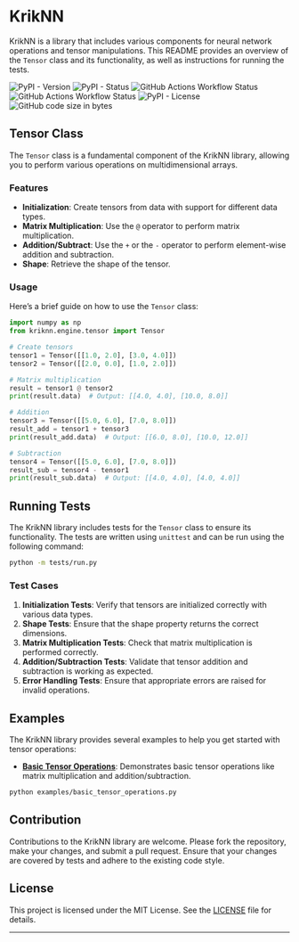 # KrikNN

KrikNN is a library that includes various components for neural network operations and tensor manipulations. This README provides an overview of the `Tensor` class and its functionality, as well as instructions for running the tests.

![PyPI - Version](https://img.shields.io/pypi/v/kriknn?style=for-the-badge)
![PyPI - Status](https://img.shields.io/pypi/status/kriknn?style=for-the-badge)
![GitHub Actions Workflow Status](https://img.shields.io/github/actions/workflow/status/andykr1k/kriknn/publish.yaml?style=for-the-badge&label=Publish)
![GitHub Actions Workflow Status](https://img.shields.io/github/actions/workflow/status/andykr1k/kriknn/ci.yaml?style=for-the-badge&label=CI)
![PyPI - License](https://img.shields.io/pypi/l/kriknn?style=for-the-badge)
![GitHub code size in bytes](https://img.shields.io/github/languages/code-size/andykr1k/kriknn?style=for-the-badge)


## Tensor Class

The `Tensor` class is a fundamental component of the KrikNN library, allowing you to perform various operations on multidimensional arrays. 

### Features

- **Initialization**: Create tensors from data with support for different data types.
- **Matrix Multiplication**: Use the `@` operator to perform matrix multiplication.
- **Addition/Subtract**: Use the `+` or the `-` operator to perform element-wise addition and subtraction.
- **Shape**: Retrieve the shape of the tensor.

### Usage

Here’s a brief guide on how to use the `Tensor` class:

```python
import numpy as np
from kriknn.engine.tensor import Tensor

# Create tensors
tensor1 = Tensor([[1.0, 2.0], [3.0, 4.0]])
tensor2 = Tensor([[2.0, 0.0], [1.0, 2.0]])

# Matrix multiplication
result = tensor1 @ tensor2
print(result.data)  # Output: [[4.0, 4.0], [10.0, 8.0]]

# Addition
tensor3 = Tensor([[5.0, 6.0], [7.0, 8.0]])
result_add = tensor1 + tensor3
print(result_add.data)  # Output: [[6.0, 8.0], [10.0, 12.0]]

# Subtraction
tensor4 = Tensor([[5.0, 6.0], [7.0, 8.0]])
result_sub = tensor4 - tensor1
print(result_sub.data)  # Output: [[4.0, 4.0], [4.0, 4.0]]
```

## Running Tests

The KrikNN library includes tests for the `Tensor` class to ensure its functionality. The tests are written using `unittest` and can be run using the following command:

```bash
python -m tests/run.py
```

### Test Cases

1. **Initialization Tests**: Verify that tensors are initialized correctly with various data types.
2. **Shape Tests**: Ensure that the shape property returns the correct dimensions.
3. **Matrix Multiplication Tests**: Check that matrix multiplication is performed correctly.
4. **Addition/Subtraction Tests**: Validate that tensor addition and subtraction is working as expected.
5. **Error Handling Tests**: Ensure that appropriate errors are raised for invalid operations.

## Examples

The KrikNN library provides several examples to help you get started with tensor operations:

- **[Basic Tensor Operations](examples/basic_tensor_operations.py)**: Demonstrates basic tensor operations like matrix multiplication and addition/subtraction.

```bash
python examples/basic_tensor_operations.py
```

## Contribution

Contributions to the KrikNN library are welcome. Please fork the repository, make your changes, and submit a pull request. Ensure that your changes are covered by tests and adhere to the existing code style.

## License

This project is licensed under the MIT License. See the [LICENSE](LICENSE) file for details.

---